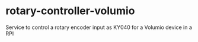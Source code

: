 # rotary-controller-volumio
Service to control a rotary encoder input as KY040 for a Volumio device in a RPI
